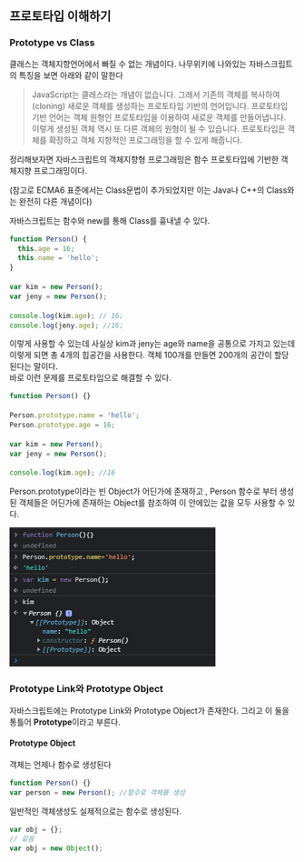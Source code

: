 ## 프로토타입 이해하기

### Prototype vs Class

클래스는 객체지향언어에서 빠질 수 없는 개념이다. 나무위키에 나와있는 자바스크립트의 특징을 보면 아래와 같이 말한다

> JavaScript는 클래스라는 개념이 없습니다. 그래서 기존의 객체를 복사하여(cloning) 새로운 객체를 생성하는 프로토타입 기반의 언어입니다. 프로토타입 기반 언어는 객체 원형인 프로토타입을 이용하여 새로운 객체를 만들어냅니다. 이렇게 생성된 객체 역시 또 다른 객체의 원형이 될 수 있습니다. 프로토타입은 객체를 확장하고 객체 지향적인 프로그래밍을 할 수 있게 해줍니다.

정리해보자면 자바스크립트의 객체지향형 프로그래밍은 함수 프로토타입에 기반한 객체지향 프로그래밍이다.

(참고로 ECMA6 표준에서는 Class문법이 추가되었지만 이는 Java나 C++의 Class와는 완전히 다른 개념이다)

자바스크립트는 함수와 new를 통해 Class를 흉내낼 수 있다.

```javascript
function Person() {
  this.age = 16;
  this.name = 'hello';
}

var kim = new Person();
var jeny = new Person();

console.log(kim.age); // 16;
console.log(jeny.age); //16;
```

이렇게 사용할 수 있는데 사실상 kim과 jeny는 age와 name을 공통으로 가지고 있는데 이렇게 되면 총 4개의 힙공간을 사용한다. 객체 100개를 만들면 200개의 공간이 할당된다는 말이다.  
바로 이런 문제를 프로토타입으로 해결할 수 있다.

```javascript
function Person() {}

Person.prototype.name = 'hello';
Person.prototype.age = 16;

var kim = new Person();
var jeny = new Person();

console.log(kim.age); //16
```

Person.prototype이라는 빈 Object가 어딘가에 존재하고 , Person 함수로 부터 생성된 객체들은 어딘가에 존재하는 Object를 참조하여 이 안에있는 값을 모두 사용할 수 있다.

![ex_screenshot](./asset/prototype.png)

### Prototype Link와 Prototype Object

자바스크립트에는 Prototype Link와 Prototype Object가 존재한다. 그리고 이 둘을 통틀어 **Prototype**이라고 부른다.

#### Prototype Object

객체는 언제나 함수로 생성된다

```javascript
function Person() {}
var person = new Person(); //함수로 객체를 생성
```

일반적인 객체생성도 실제적으로는 함수로 생성된다.

```javascript
var obj = {};
// 같음
var obj = new Object();
```

